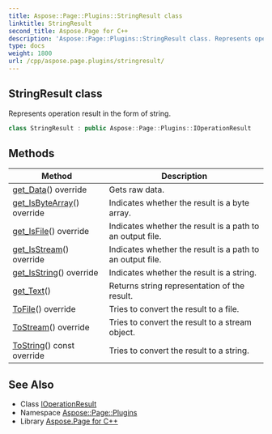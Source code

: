 ```yaml
---
title: Aspose::Page::Plugins::StringResult class
linktitle: StringResult
second_title: Aspose.Page for C++
description: 'Aspose::Page::Plugins::StringResult class. Represents operation result in the form of string in C++.'
type: docs
weight: 1800
url: /cpp/aspose.page.plugins/stringresult/
---
```

## StringResult class


Represents operation result in the form of string.

```cpp
class StringResult : public Aspose::Page::Plugins::IOperationResult
```

## Methods

| Method | Description |
| --- | --- |
| [get_Data](./get_data/)() override | Gets raw data. |
| [get_IsByteArray](./get_isbytearray/)() override | Indicates whether the result is a byte array. |
| [get_IsFile](./get_isfile/)() override | Indicates whether the result is a path to an output file. |
| [get_IsStream](./get_isstream/)() override | Indicates whether the result is a path to an output file. |
| [get_IsString](./get_isstring/)() override | Indicates whether the result is a string. |
| [get_Text](./get_text/)() | Returns string representation of the result. |
| [ToFile](./tofile/)() override | Tries to convert the result to a file. |
| [ToStream](./tostream/)() override | Tries to convert the result to a stream object. |
| [ToString](./tostring/)() const override | Tries to convert the result to a string. |
## See Also

* Class [IOperationResult](../ioperationresult/)
* Namespace [Aspose::Page::Plugins](../)
* Library [Aspose.Page for C++](../../)
